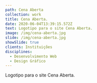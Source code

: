 ```yaml
---
path: Cena Aberta
collection: work
title: Cena Aberta.
date: 2020-06-04T13:39:15.572Z
text: Logotipo para o site Cena Aberta.
image: /img/cena-aberta.jpg
slide: /img/cena-aberta.jpg
showSlide: true
clients: Instituições
disciplines: 
  - Desenvolvimento Web
  - Design Gráfico
---
```

Logotipo para o site Cena Aberta.
